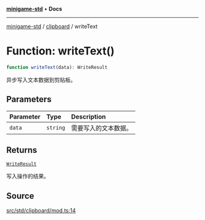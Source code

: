 [**minigame-std**](../../../README.md) • **Docs**

***

[minigame-std](../../../README.md) / [clipboard](../README.md) / writeText

# Function: writeText()

```ts
function writeText(data): WriteResult
```

异步写入文本数据到剪贴板。

## Parameters

| Parameter | Type | Description |
| :------ | :------ | :------ |
| `data` | `string` | 需要写入的文本数据。 |

## Returns

[`WriteResult`](../type-aliases/WriteResult.md)

写入操作的结果。

## Source

[src/std/clipboard/mod.ts:14](https://github.com/JiangJie/minigame-std/blob/1bf3ee8cf3321353e47e032c8721e63dd3e21497/src/std/clipboard/mod.ts#L14)
